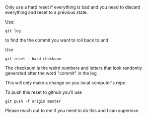 Only use a hard reset if everything is bad and you need to discard everything and reset to a previous state. 

Use:

```git log```

to find the the commit you want to roll back to and 

Use

```git reset --hard checksum```

The checksum is the weird numbers and letters that look randomly generated after the word "commit" in the log

This will only make a change on you local computer's repo. 

To push this reset to github you'll use 

```git push -f origin master```

Please reach out to me if you need to do this and I can supervise. 
